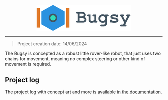 <p align="center">
  <img src="design/logo/bugsy_logo_titled.svg" width="60%" />
</p>

---

> Project creation date: 14/06/2024  

The Bugsy is concepted as a robust little rover-like robot, that just uses two chains for movement, meaning no complex steering or other kind of movement is required.

## Project log

The project log with concept art and more is available [in the documentation](documentation/project_log.md).
